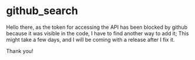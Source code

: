 # github_search

Hello there, as the token for accessing the API has been blocked by github because it was visible in the code, I have to find another way to add it;
This might take a few days, and I will be coming with a release after I fix it.

Thank you!
